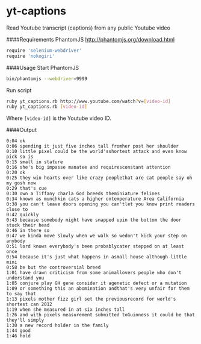 yt-captions
===========
Read Youtube transcript (captions) from any public Youtube video

####Requirements
PhantomJS http://phantomjs.org/download.html

```bash
require 'selenium-webdriver'
require 'nokogiri'
```

####Usage
Start PhantomJS
```bash
bin/phantomjs --webdriver=9999
```
Run script
```bash
ruby yt_captions.rb http://www.youtube.com/watch?v=[video-id]
ruby yt_captions.rb [video-id]
```
Where `[video-id]` is the Youtube video ID.

####Output
```
0:04 ok
0:06 spending it just five inches tall fromher post her shoulder
0:10 little pixel could be the world'sshortest attack and even know pick so is
0:15 small in stature
0:16 she's big impasse manatee and requiresconstant attention
0:20 ok
0:25 they win hearts over like crazy peoplethat are cat people say oh my gosh now
0:29 that's cue
0:30 own a Tiffany charla God breeds theminiature felines
0:34 known as munchkin cats a higher ontemperature Area California
0:38 you can't leave doors opening you can'tlet you know print readers close to
0:42 quickly
0:43 because somebody might have snapped upin the bottom the door stuck their head
0:46 in there so
0:47 we kinda move slowly when we walk so wedon't kick your step on anybody
0:51 lord knows everybody's been probablycater stepped on at least once
0:54 because it's just what happens in asmall house although little mini
0:58 be but the controversial breed
1:01 have drawn criticism from some animallovers people who don't understand you
1:05 conjure play GH gene consider it agenetic defect or a mutation
1:09 or something this an abomination andthat's very unfair for them to say that
1:13 pixels mother fizz girl set the previousrecord for world's shortest can 2012
1:19 when she measured in at six inches tall
1:26 and with pixels measurement submitted toGuinness it could be that they'll simply
1:30 a new record holder in the family
1:44 good
1:46 hold
```
